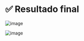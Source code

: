 # ✅ Resultado final

![image](https://github.com/user-attachments/assets/0fe24827-713b-4831-ab39-5514e3b701cf)

![image](https://github.com/user-attachments/assets/89c7fc43-2da4-4b49-bf7a-73fe16e8839f)
